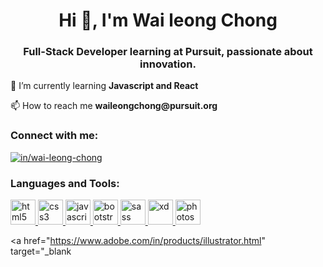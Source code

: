 <h1 align="center">Hi 👋, I'm Wai leong Chong</h1>
<h3 align="center">Full-Stack Developer learning at Pursuit, passionate about innovation.</h3>

<p align="left">🌱 I’m currently learning <strong>Javascript and React</strong></p>

<p align="left">📫 How to reach me <strong>waileongchong@pursuit.org</strong></p>

<h3 align="left">Connect with me:</h3>
<p align="left">
  <a href="https://linkedin.com/in/in/wai-leong-chong" target="_blank"><img align="center" src="https://img.shields.io/badge/LinkedIn--_.svg?style=social&logo=linkedin" alt="in/wai-leong-chong" /></a>
</p>

<h3 align="left">Languages and Tools:</h3>
<p align="left">
    <a href="https://www.w3.org/html/" target="_blank" rel="noreferrer">
    <img src="https://img.shields.io/badge/-HTML5-E34F26?style=flat&logo=html5&logoColor=white" alt="html5" height="40" width="40"/>
  </a>
  
  <a href="https://www.w3schools.com/css/" target="_blank" rel="noreferrer">
    <img src="https://img.shields.io/badge/-CSS3-1572B6?style=flat&logo=css3&logoColor=white" alt="css3" height="40" width="40"/>
  </a>
  
  <a href="https://developer.mozilla.org/en-US/docs/Web/JavaScript" target="_blank" rel="noreferrer">
    <img src="https://img.shields.io/badge/-JavaScript-F7DF1E?style=flat&logo=javascript&logoColor=black" alt="javascript" height="40" width="40"/>
  </a>
  
  <a href="https://getbootstrap.com" target="_blank" rel="noreferrer">
    <img src="https://img.shields.io/badge/-Bootstrap-563D7C?style=flat&logo=bootstrap&logoColor=white" alt="bootstrap" height="40" width="40"/>
  </a>
  
   <a href="https://sass-lang.com" target="_blank" rel="noreferrer">
    <img src="https://img.shields.io/badge/-Sass-CC6699?style=flat&logo=sass&logoColor=white" alt="sass" height="40" width="40"/>
  </a>
  
  <a href="https://www.adobe.com/products/xd.html" target="_blank" rel="noreferrer">
    <img src="https://img.shields.io/badge/-Adobe%20XD-FF61F6?style=flat&logo=adobexd&logoColor=black" alt="xd" height="40" width="40"/>
  </a>
  
  <a href="https://www.photoshop.com/en" target="_blank" rel="noreferrer">
    <img src="https://img.shields.io/badge/-Photoshop-31A8FF?style=flat&logo=adobephotoshop&logoColor=white" alt="photoshop" height="40" width="40"/>
  </a>
  
   <a href="https://www.adobe.com/in/products/illustrator.html" target="_blank
